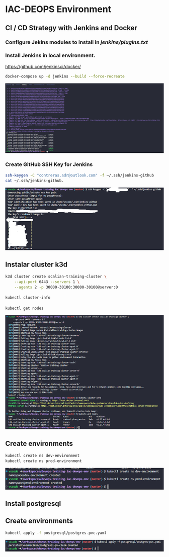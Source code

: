 
# IAC-DEOPS Environment


## CI / CD Strategy with Jenkins and Docker



### Configure Jekins modules to install in *jenkins/plugins.txt*

### Install Jenkins in local environment.
https://github.com/jenkinsci/docker/
```bash
docker-compose up -d jenkins --build --force-recreate

```
![](img/composeUp.png)


### Create GitHub SSH Key for Jenkins
```bash
ssh-keygen -C "contreras.adr@outlook.com" -f ~/.ssh/jenkins-github
cat ~/.ssh/jenkins-github.
```
![](img/keygen.png)

## Instalar cluster k3d
```bash
k3d cluster create scalian-training-cluster \
    --api-port 6443 --servers 1 \
    --agents 2 -p 30000-30100:30000-30100@server:0

kubectl cluster-info

kubectl get nodes
```
![](img/k3d.png)


## Create environments
```bash
kubectl create ns dev-environment
kubectl create ns prod-environment
```
![](img/createNs.png)

## Install postgresql
## Create environments
```bash
kubectl apply -f postgresql/postgres-pvc.yaml
```
![](img/kubectl.png)